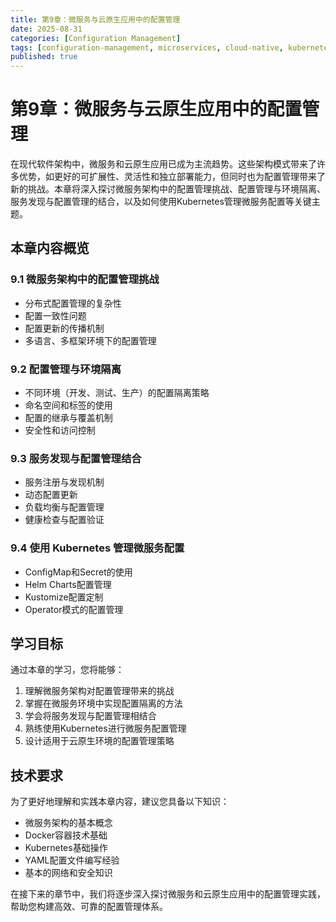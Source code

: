 ```yaml
---
title: 第9章：微服务与云原生应用中的配置管理
date: 2025-08-31
categories: [Configuration Management]
tags: [configuration-management, microservices, cloud-native, kubernetes, docker]
published: true
---
```


# 第9章：微服务与云原生应用中的配置管理

在现代软件架构中，微服务和云原生应用已成为主流趋势。这些架构模式带来了许多优势，如更好的可扩展性、灵活性和独立部署能力，但同时也为配置管理带来了新的挑战。本章将深入探讨微服务架构中的配置管理挑战、配置管理与环境隔离、服务发现与配置管理的结合，以及如何使用Kubernetes管理微服务配置等关键主题。

## 本章内容概览

### 9.1 微服务架构中的配置管理挑战
- 分布式配置管理的复杂性
- 配置一致性问题
- 配置更新的传播机制
- 多语言、多框架环境下的配置管理

### 9.2 配置管理与环境隔离
- 不同环境（开发、测试、生产）的配置隔离策略
- 命名空间和标签的使用
- 配置的继承与覆盖机制
- 安全性和访问控制

### 9.3 服务发现与配置管理结合
- 服务注册与发现机制
- 动态配置更新
- 负载均衡与配置管理
- 健康检查与配置验证

### 9.4 使用 Kubernetes 管理微服务配置
- ConfigMap和Secret的使用
- Helm Charts配置管理
- Kustomize配置定制
- Operator模式的配置管理

## 学习目标

通过本章的学习，您将能够：

1. 理解微服务架构对配置管理带来的挑战
2. 掌握在微服务环境中实现配置隔离的方法
3. 学会将服务发现与配置管理相结合
4. 熟练使用Kubernetes进行微服务配置管理
5. 设计适用于云原生环境的配置管理策略

## 技术要求

为了更好地理解和实践本章内容，建议您具备以下知识：

- 微服务架构的基本概念
- Docker容器技术基础
- Kubernetes基础操作
- YAML配置文件编写经验
- 基本的网络和安全知识

在接下来的章节中，我们将逐步深入探讨微服务和云原生应用中的配置管理实践，帮助您构建高效、可靠的配置管理体系。